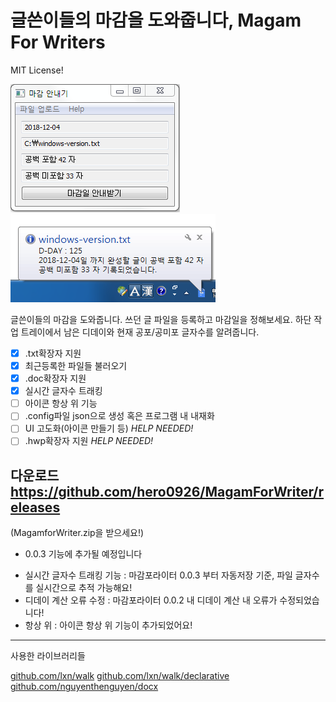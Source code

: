 # 글쓴이들의 마감을 도와줍니다, Magam For Writers

MIT License!


![](https://github.com/hero0926/MagamForWriter/blob/master/mg.PNG)
![](https://github.com/hero0926/MagamForWriter/blob/master/icon.PNG)

글쓴이들의 마감을 도와줍니다. 쓰던 글 파일을 등록하고 마감일을 정해보세요.
하단 작업 트레이에서 남은 디데이와 현재 공포/공미포 글자수를 알려줍니다.

- [x] .txt확장자 지원
- [x] 최근등록한 파일들 불러오기
- [x] .doc확장자 지원
- [x] 실시간 글자수 트래킹
- [ ] 아이콘 항상 위 기능
- [ ] .config파일 json으로 생성 혹은 프로그램 내 내재화
- [ ] UI 고도화(아이콘 만들기 등) *HELP NEEDED!*
- [ ] .hwp확장자 지원 *HELP NEEDED!*

## 다운로드 https://github.com/hero0926/MagamForWriter/releases
(MagamforWriter.zip을 받으세요!)

* 0.0.3 기능에 추가될 예정입니다

- 실시간 글자수 트래킹 기능 : 마감포라이터 0.0.3 부터 자동저장 기준, 파일 글자수를 실시간으로 추적 가능해요!
- 디데이 계산 오류 수정 : 마감포라이터 0.0.2 내 디데이 계산 내 오류가 수정되었습니다!
- 항상 위 : 아이콘 항상 위 기능이 추가되었어요!

---

사용한 라이브러리들

[github.com/lxn/walk](https://github.com/lxn/walk)
[github.com/lxn/walk/declarative](https://github.com/lxn/walk/declarative)
[github.com/nguyenthenguyen/docx](github.com/nguyenthenguyen/docx)
